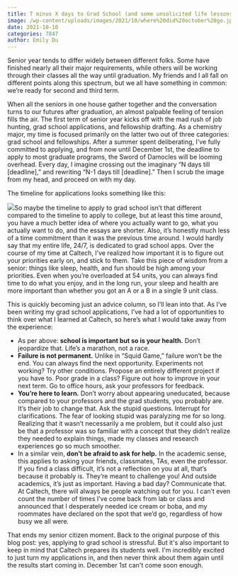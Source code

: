 ```yaml
---
title: T minus X days to Grad School (and some unsolicited life lessons)
image: /wp-content/uploads/images/2021/10/where%20did%20october%20go.jpg
date: 2021-10-10
categories: 7847
author: Emily Du
---
```

Senior year tends to differ widely between different folks. Some have finished nearly all their major requirements, while others will be working through their classes all the way until graduation. My friends and I all fall on different points along this spectrum, but we all have something in common: we’re ready for second and third term.

When all the seniors in one house gather together and the conversation turns to our futures after graduation, an almost palpable feeling of tension fills the air. The first term of senior year kicks off with the mad rush of job hunting, grad school applications, and fellowship drafting. As a chemistry major, my time is focused primarily on the latter two out of three categories: grad school and fellowships. After a summer spent deliberating, I’ve fully committed to applying, and from now until December 1st, the deadline to apply to most graduate programs, the Sword of Damocles will be looming overhead. Every day, I imagine crossing out the imaginary “N days till \[deadline\],” and rewriting “N-1 days till \[deadline\].” Then I scrub the image from my head, and proceed on with my day.

The timeline for applications looks something like this:

![](/images/2021/10/where%20did%20october%20go.jpg)So maybe the timeline to apply to grad school isn’t that different compared to the timeline to apply to college, but at least this time around, you have a much better idea of where you actually want to go, what you actually want to do, and the essays are shorter. Also, it’s honestly much less of a time commitment than it was the previous time around. I would hardly say that my entire life, 24/7, is dedicated to grad school apps. Over the course of my time at Caltech, I’ve realized how important it is to figure out your priorities early on, and stick to them. Take this piece of wisdom from a senior: things like sleep, health, and fun should be high among your priorities. Even when you’re overloaded at 54 units, you can always find time to do what you enjoy, and in the long run, your sleep and health are more important than whether you got an A or a B in a single 9 unit class.

This is quickly becoming just an advice column, so I’ll lean into that. As I’ve been writing my grad school applications, I’ve had a lot of opportunities to think over what I learned at Caltech, so here’s what I would take away from the experience:

* As per above: **school is important but so is your health.** Don’t jeopardize that. Life’s a marathon, not a race.
* **Failure is not permanent.** Unlike in “Squid Game,” failure won’t be the end. You can always find the next opportunity. Experiments not working? Try other conditions. Propose an entirely different project if you have to. Poor grade in a class? Figure out how to improve in your next term. Go to office hours, ask your professors for feedback.
* **You’re here to learn.** Don’t worry about appearing uneducated, because compared to your professors and the grad students, you probably are. It’s their job to change that. Ask the stupid questions. Interrupt for clarifications. The fear of looking stupid was paralyzing me for so long. Realizing that it wasn’t necessarily a me problem, but it could also just be that a professor was so familiar with a concept that they didn’t realize they needed to explain things, made my classes and research experiences go so much smoother.
* In a similar vein, **don’t be afraid to ask for help.** In the academic sense, this applies to asking your friends, classmates, TAs, even the professor. If you find a class difficult, it’s not a reflection on you at all, that’s because it probably is. They’re meant to challenge you! And outside academics, it’s just as important. Having a bad day? Communicate that. At Caltech, there will always be people watching out for you. I can’t even count the number of times I’ve come back from lab or class and announced that I desperately needed ice cream or boba, and my roommates have declared on the spot that we’d go, regardless of how busy we all were.

That ends my senior citizen moment. Back to the original purpose of this blog post: yes, applying to grad school is stressful. But it's also important to keep in mind that Caltech prepares its students well. I'm incredibly excited to just turn my applications in, and then never think about them again until the results start coming in. December 1st can't come soon enough.